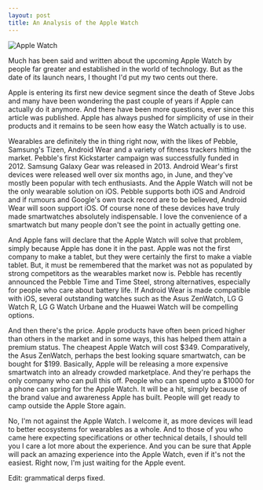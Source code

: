 ```yaml
---
layout: post
title: An Analysis of the Apple Watch
---
```

![Apple Watch](http://saky.in/images/apple-watch.png "Taken from Redmond Pie")

Much has been said and written about the upcoming Apple Watch by people far greater and established in the world of technology. But as the date of its launch nears, I thought I'd put my two cents out there.

Apple is entering its first new device segment since the death of Steve Jobs and many have been wondering the past couple of years if Apple can actually do it anymore. And there have been more questions, ever since this article was published. Apple has always pushed for simplicity of use in their products and it remains to be seen how easy the Watch actually is to use.

Wearables are definitely the in thing right now, with the likes of Pebble, Samsung's Tizen, Android Wear and a variety of fitness trackers hitting the market. Pebble's first Kickstarter campaign was successfully funded in 2012. Samsung Galaxy Gear was released in 2013. Android Wear's first devices were released well over six months ago, in June, and they've mostly been popular with tech enthusiasts. And the Apple Watch will not be the only wearable solution on iOS. Pebble supports both iOS and Android and if rumours and Google's own track record are to be believed, Android Wear will soon support iOS. Of course none of these devices have truly made smartwatches absolutely indispensable. I love the convenience of a smartwatch but many people don't see the point in actually getting one.

And Apple fans will declare that the Apple Watch will solve that problem, simply because Apple has done it in the past. Apple was not the first company to make a tablet, but they were certainly the first to make a viable tablet. But, it must be remembered that the market was not as populated by strong competitors as the wearables market now is. Pebble has recently announced the Pebble Time and Time Steel, strong alternatives, especially for people who care about battery life. If Android Wear is made compatible with iOS, several outstanding watches such as the Asus ZenWatch, LG G Watch R, LG G Watch Urbane and the Huawei Watch will be compelling options.

And then there's the price. Apple products have often been priced higher than others in the market and in some ways, this has helped them attain a premium status. The cheapest Apple Watch will cost $349. Comparatively, the Asus ZenWatch, perhaps the best looking square smartwatch, can be bought for $199. Basically, Apple will be releasing a more expensive smartwatch into an already crowded marketplace. And they're perhaps the only company who can pull this off. People who can spend upto a $1000 for a phone can spring for the Apple Watch. It will be a hit, simply because of the brand value and awareness Apple has built. People will get ready to camp outside the Apple Store again.

No, I'm not against the Apple Watch. I welcome it, as more devices will lead to better ecosystems for wearables as a whole. And to those of you who came here expecting specifications or other technical details, I should tell you I care a lot more about the experience. And you can be sure that Apple will pack an amazing experience into the Apple Watch, even if it's not the easiest. Right now, I'm just waiting for the Apple event.

Edit: grammatical derps fixed.
